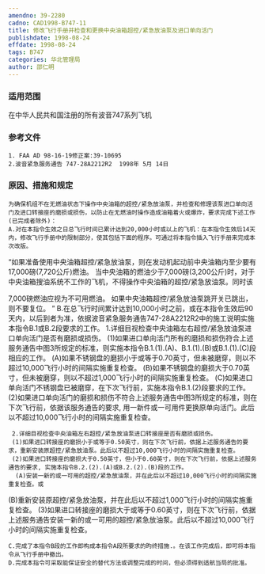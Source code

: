 ```yaml
---
amendno: 39-2280
cadno: CAD1998-B747-11
title: 修改飞行手册并检查和更换中央油箱超控/紧急放油泵及进口单向活门
publishdate: 1998-08-24
effdate: 1998-08-24
tags: B747
categories: 华北管理局
author: 邵仁明
---
```


### 适用范围 
在中华人民共和国注册的所有波音747系列飞机

### 参考文件
    1. FAA AD 98-16-19修正案:39-10695 
    2.波音紧急服务通告 747-28A2212R2  1998年 5月 14日


### 原因、措施和规定 
    为确保机组不在无燃油状态下操作中央油箱的超控/紧急放油泵，并检查和修理该泵进口单向活门及进口转接座的磨损或损伤，以防止在无燃油时操作造成油箱着火或爆炸，要求完成下述工作(已完成者除外)： 
    A.对在本指令生效之日总飞行时间已累计达到20,000小时或以上的飞机：在本指令生效后14天内，修改飞行手册中的限制部分，使其包括下面的程序。可通过将本指令插入飞行手册来完成本次改版。 
“如果准备使用中央油箱超控/紧急放油泵，则在发动机起动前中央油箱内至少要有17,000磅(7,720公斤)燃油。    当中央油箱的燃油少于7,000磅(3,200公斤)时，对于中央油箱搜油系统不工作的飞机，不得操作中央油箱的超控/紧急放油泵。同时该
  
7,000磅燃油应视为不可用燃油。     如果中央油箱超控/紧急放油泵跳开关已跳出，则不要复位。 ”
B.在总飞行时间累计达到10,000小时之前，或在本指令生效后90天内，以后到者为准，依据波音紧急服务通告747-28A2212R2中的施工说明实施本指令B.1或B.2段要求的工作。 
     1.详细目视检查中央油箱左右超控/紧急放油泵进口单向活门是否有磨损或损伤。 
     (1)如果进口单向活门所有的磨损和损伤符合上述服务通告中图3所规定的标准，则实施本指令B.1.(1).(A)、B.1.(1).(B)或B.1.(1).(C)段相应的工作。 
      (A)如果不锈钢盘的磨损小于或等于0.70英寸，但未被磨穿，则以不超过10,000飞行小时的间隔实施重复检查。 
      (B)如果不锈钢盘的磨损大于0.70英寸，但未被磨穿，则以不超过1,000飞行小时的间隔实施重复检查。
      (C)如果进口单向活门不锈钢盘已被磨穿，在下次飞行前，实施本指令B.1.(2)段要求的工作。 
     (2)如果进口单向活门的磨损和损伤不符合上述服务通告中图3所规定的标准，则在下次飞行前，依据该服务通告的要求, 用一新件或一可用件更换原单向活门。此后以不超过10,000飞行小时的间隔实施重复检查。 

     2.详细目视检查中央油箱左右超控/紧急放油泵进口转接座是否有磨损或损伤。 
     (1)如果进口转接座的磨损小于或等于0.50英寸，则在下次飞行前，依据上述服务通告的要求，重新安装原超控/紧急放油泵。此后以不超过10,000飞行小时的间隔实施重复检查。 
     (2)如果进口转接座的磨损大于0.50英寸，但小于0.60英寸，则在下次飞行前，依据上述服务通告的要求, 实施本指令B.2.(2).(A)或B.2.(2).(B)段的工作。 
      (A)安装一新的或一可用的超控/紧急放油泵，并在此后以不超过10,000飞行小时的间隔实施重复检查。或 
  (B)重新安装原超控/紧急放油泵，并在此后以不超过1,000飞行小时的间隔实施重复检查。 
     (3)如果进口转接座的磨损大于或等于0.60英寸，则在下次飞行前，依据上述服务通告安装一新的或一可用的超控/紧急放油泵。此后以不超过10,000飞行小时的间隔实施重复检查。 

  
    C.完成了本指令B段的工作即构成本指令A段所要求的昀终措施.。在该工作完成后，即可将本指令从飞行手册中撤出。 
    D.完成本指令可采取能保证安全的替代方法或调整完成的时间，但必须得到适航当局的批准。

